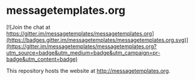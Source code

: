 # messagetemplates.org

[![Join the chat at https://gitter.im/messagetemplates/messagetemplates.org](https://badges.gitter.im/messagetemplates/messagetemplates.org.svg)](https://gitter.im/messagetemplates/messagetemplates.org?utm_source=badge&utm_medium=badge&utm_campaign=pr-badge&utm_content=badge)

This repository hosts the website at http://messagetemplates.org.
